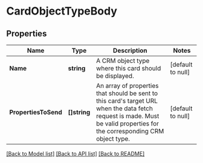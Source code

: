 # CardObjectTypeBody

## Properties
Name | Type | Description | Notes
------------ | ------------- | ------------- | -------------
**Name** | **string** | A CRM object type where this card should be displayed. | [default to null]
**PropertiesToSend** | **[]string** | An array of properties that should be sent to this card&#x27;s target URL when the data fetch request is made. Must be valid properties for the corresponding CRM object type. | [default to null]

[[Back to Model list]](../README.md#documentation-for-models) [[Back to API list]](../README.md#documentation-for-api-endpoints) [[Back to README]](../README.md)

